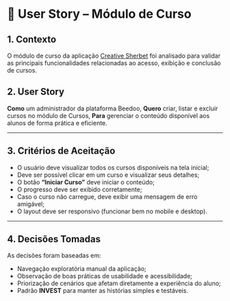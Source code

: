 
# 🧩 User Story – Módulo de Curso

## 1. Contexto
O módulo de curso da aplicação [Creative Sherbet](https://creative-sherbet-a51eac.netlify.app/) foi analisado para validar as principais funcionalidades relacionadas ao acesso, exibição e conclusão de cursos.

## 2. User Story
**Como** um administrador da plataforma Beedoo,
**Quero** criar, listar e excluir cursos no módulo de Cursos,
**Para** gerenciar o conteúdo disponível aos alunos de forma prática e eficiente.


---

## 3. Critérios de Aceitação

- O usuário deve visualizar todos os cursos disponíveis na tela inicial;  
- Deve ser possível clicar em um curso e visualizar seus detalhes;  
- O botão **“Iniciar Curso”** deve iniciar o conteúdo;  
- O progresso deve ser exibido corretamente;  
- Caso o curso não carregue, deve exibir uma mensagem de erro amigável;  
- O layout deve ser responsivo (funcionar bem no mobile e desktop).

---

## 4. Decisões Tomadas

As decisões foram baseadas em:
- Navegação exploratória manual da aplicação;  
- Observação de boas práticas de usabilidade e acessibilidade;  
- Priorização de cenários que afetam diretamente a experiência do aluno;  
- Padrão **INVEST** para manter as histórias simples e testáveis.



